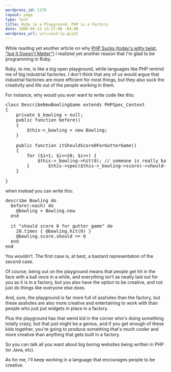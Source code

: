 ```yaml
--- 
wordpress_id: 1176
layout: page
type: text
title: Ruby is a Playground, PHP is a Factory
date: 2008-05-21 13:17:00 -04:00
wordpress_url: urn:uuid:{a.guid}
---
```

<p>While reading yet another article on why <a href="http://www.codinghorror.com/blog/archives/001119.html">PHP Sucks (today's witty twist, "but It Doesn't Matter")</a> I realized yet another reason that I'm glad to be programming in Ruby.</p>

<p>Ruby, to me, is like a big open playground, while languages like PHP remind me of big industrial factories.  I don't think that any of us would argue that industrial factories are more efficient for most things, but they also suck the creativity and life out of the people working in them. </p>

<p>For instance, why would you ever want to write code like this:</p>

<pre>
class DescribeNewBowlingGame extends PHPSpec_Context
{
    private $_bowling = null;
    public function before()
    {
        $this->_bowling = new Bowling;
    }

    public function itShouldScore0ForGutterGame()
    {
        for ($i=1; $i<=20; $i++) {
            $this->_bowling->hit(0); // someone is really bad at bowling!
        }       $this->spec($this->_bowling->score)->should->equal(0);
    }

}
</pre>

<p>when instead you can write this:</p>

<pre>
describe Bowling do
  before(:each) do
    @bowling = Bowling.new
  end

  it "should score 0 for gutter game" do
    20.times { @bowling.hit(0) }
    @bowling.score.should == 0
  end
end
</pre>

<p>You wouldn't. The first case is, at best, a bastard representation of the second case.</p>

<p>Of course, being out on the playground means that people get hit in the face with a ball once in a while, and everything isn't as neatly laid out for you as it is in a factory, but you also have the option to be creative, and not just do things like everyone else does.</p>

<p>And, sure, the playground is far more full of assholes than the factory, but these assholes are also more creative and entertaining to work with than people who just put widgets in place in a factory. </p>

<p>Plus the playground has that weird kid in the corner who's doing something totally crazy, but that just might be a genius, and if you get enough of these kids together, you're going to produce something that's much cooler and more creative than anything that gets built in a factory.</p>

<p>So you can talk all you want about big boring websites being written in PHP (or Java, etc).</p>

<p>As for me, I'll keep working in a language that encourages people to be creative.</p>
